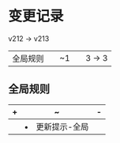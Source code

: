 # 变更记录

v212 -> v213

||||||
|-|:-:|:-:|:-:|:-:|
|全局规则||~1||3 -> 3|

## 全局规则

|+|~|-|
|-|-|-|
||<li>更新提示-全局||

